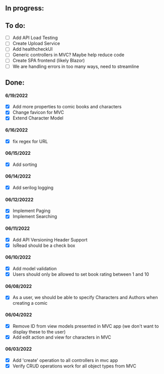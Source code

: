 ## In progress:

## To do:
- [ ] Add API Load Testing
- [ ] Create Upload Service
- [ ] Add healthcheckUI
- [ ] Generic controllers in MVC? Maybe help reduce code
- [ ] Create SPA frontend (likely Blazor)
- [ ] We are handling errors in too many ways, need to streamline

## Done:

#### 6/19/2022
- [x] Add more properties to comic books and characters
- [x] Change favicon for MVC
- [x] Extend Character Model

#### 6/16/2022
- [x] fix regex for URL

#### 06/15/2022
- [x] Add sorting


#### 06/14/2022
- [x] Add serilog logging

#### 06/12/20222
- [x] Implement Paging
- [x] Implement Searching

#### 06/11/2022
- [x] Add API Versioning Header Support
- [x] IsRead should be a check box

#### 06/10/2022
- [x] Add model validation
- [x] Users should only be allowed to set book rating between 1 and 10

#### 06/08/2022
- [x] As a user, we should be able to specify Characters and Authors when creating a comic

#### 06/04/2022
- [x] Remove ID from view models presented in MVC app (we don't want to display these to the user)
- [x] Add edit action and view for characters in MVC

#### 06/03/2022
- [x] Add 'create' operation to all controllers in mvc app
- [x] Verify CRUD operations work for all object types from MVC